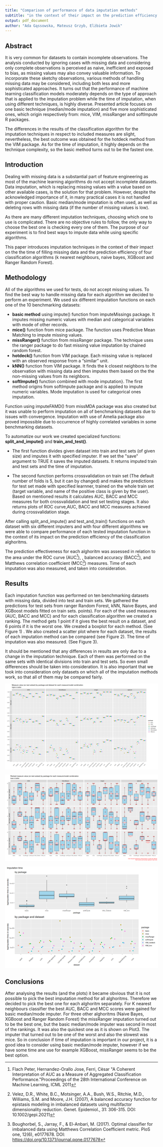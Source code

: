 ```yaml
---
title: "Comparison of performance of data imputation methods"
subtitle: "in the context of their impact on the prediction efficiency of classification algorithms"
output: pdf_document
author: "Ada Gąssowska, Mateusz Grzyb, Elżbieta Jowik"
---
```



## Abstract  

[comment]: # (Jeszcze jest stary abstrakt, ale to chyba na koniec ppr)

It is very common for datasets to contain incomplete observations. The analysis conducted by ignoring cases with missing data and considering only complete observations is perceived as naive, inefficient and exposed to bias, as missing values may also convey valuable information. To incorporate these sketchy observations, various methods of handling missing data may be considered, including both less and more sophisticated approaches.  It turns out that the performance of machine learning classification models moderately depends on the type of approach that is applied to the imputation problem while the time of imputation, when using different techniques, is highly diverse. Presented article focuses on one basic technique (median/mode imputation) and five more sophisticated ones, which origin respectively from: mice, VIM, missRanger and softImpute R packages.


The differences in the results of the classification algorithm for the imputation techniques in respect to included measures are slight, nevertheless, the best outcome was obtained for the hotdeck method from the VIM package. As for the time of imputation, it highly depends on the technique complexity, so the basic method turns out to be the fastest one. 

## Introduction

Dealing with missing data is a substantial part of feature engineering as most of the machine learning algorithms do not accept incomplete datasets. Data imputation, which is replacing missing values with a value based on other available cases, is the solution for that problem. However, despite the acknowledged importance of it, in many practical cases it is not handled with proper caution. Basic median/mode imputation is often used, as well as deleting rows with missing data (if the number of missing values is low). 


As there are many different imputation techniques, choosing which one to use is complicated. There are no objective rules to follow, the only way to choose the best one is checking every one of them. The purpose of our experiment is to find best ways to impute data while using specific algorithms. 


This paper introduces imputation techniques in the context of their impact on the the time of filling missing data and the prediction efficiency of four classification algorithms (k nearest neighbours, naive bayes, XGBoost and Ranger Random Forest).

## Methodology

All of the algorithms we used for tests, do not accept missing values. To find the best way to handle missing data for each algorithm we decided to perform an experiment. We used six different imputation functions on each one of the 10 benchmarking datasets:

[comment1]: # (Poprawić na końcową liczbę zbiorów!)


* **basic method** using impute() function from imputeMissings package. It imputes missing numeric values with median and categorical variables with mode of other records.
* **mice()** function from mice package. The function uses Predictive Mean Matching to impute missing values.
* **missRanger()** function from missRanger package. The technique uses the ranger package to do fast missing value imputation by chained random forest.
* **hotdeck()** function from VIM package. Each missing value is replaced with an observed response from a “similar” unit.
* **kNN()** function from VIM package. It finds the k closest neighbors to the observation with missing data and then imputes them based on the the non-missing values from its neighbors.
* **softImpute()** function combined with mode imputation}. The first method origins from softImpute package and is applied to impute numeric variables. Mode imputation is used for categorical ones imputation. 


Function using imputeFAMD() from missMDA package was also created but it was unable to perform imputation on all of benchmarking datasets due to issues with convergence. Imputation with use of Amelia package also proved impossible due to occurrence of highly correlated variables in some benchmarking datasets.


To automatize our work we created specialized functions: **split_and_impute()** and  **train_and_test()**. 

  
* The first function divides given dataset into train and test sets (of given size) and imputes it with specified imputer. If we set the "save" argument to TRUE it saves the imputed datasets. It returns imputed train and test sets and the time of imputation. 


  
  
* The second function performs crossvalidation on train set (The default number of folds is 5, but it can by changed) and makes the predictions for test set made with specified learnner, trained on the whole train set (target variable, and name of the positive class is given by the user). Based on mentioned results it calculates AUC, BACC and MCC measures for both crossvalidation and test set testing stages. It also returns plots of ROC curve,AUC, BACC and MCC measures achieved during crossvalidation stage. 




After calling split_and_impute() and test_and_train() functions on each dataset with six different imputers and with four different algorithms we were able to compare performance of each tested imputation function in the context of its impact on the prediction efficiency of the classification alghoritms.

The prediction effectiveness for each alghoritm  was assessed in relation to the area under the ROC curve (AUC[^1]), , balanced accuracy (BACC[^2]), and Matthews correlation coefficient (MCC[^3]) measures. Time of each imputation was also measured, and taken into consideration.



## Results

Each imputation function was performed on ten benchmarking datasets with missing data, divided into test and train sets. We gathered the predictions for test sets from ranger Random Forest, kNN, Naive Bayes, and XGBoost models fitted on train sets. points). For each of the used measures (AUC, BACC and MCC) and for each classification algorithm we created a ranking. The method gets 1 point if it gives the best result on a dataset, and 6 points if it is the worst one. We created a boxplot for each method. (See Figure 1) . We also created a scatter plot where for each dataset, the results of each imputation method can be compared (see Figure 2). The time of imputation was also measured. (See Figure 3).

It should be mentioned that any differences in results are only due to a change in the imputation technique. Each of them was performed on the same sets with identical divisions into train and test sets. So even small differences should be taken into consideration. It is also important that we took into consideration only datasets on which all of the imputation methods work, so that all of them may be compared fairly.



![Scores for each dataset](final_plots_revisited/measures_plot.png)

![Rankings of imputation methods](final_plots_revisited/rankings_plot.png)

![Time of imputation](final_plots_revisited/times_plot.png)



## Conclusions

After analysing the results (and the plots) it became obvious that it is not possible to pick the best imputation method for all alghoritms. Therefore we decided to pick the best one for each alghoritm separately. For K nearest neighbours classifier the best AUC, BACC and MCC scores were gained for basic median/mode imputer. For three other alghoritms (Naive Bayes, XGBoost and Ranger Random Forest) the missRanger imputation turned out to be the best one, but the basic median/mode imputer was second in most of the rankings. It was also the quickest one as it is shown on Plot3. 
The imputer that turned out to be one of the worst and also the slowest was mice. So in conclusion if time of imputation is important in our 
project, it is a good idea to consider using basic median/mode imputer, however if we have some time ane use for example XGBoost, missRanger seems to be the best option. 




[^1]: Flach Peter, Hernandez-Orallo Jose, Ferri, Cèsar "A Coherent Interpretation of AUC as a Measure of Aggregated Classification Performance."Proceedings of the 28th International Conference on Machine Learning, ICML 2011
[^2]: Velez, D.R., White, B.C., Motsinger, A.A., Bush, W.S., Ritchie, M.D., Williams, S.M. and Moore, J.H. (2007), A balanced accuracy function for epistasis modeling in imbalanced datasets using multifactor dimensionality reduction. Genet. Epidemiol., 31: 306-315. DOI: 10.1002/gepi.20211
[^3]:Boughorbel, S., Jarray, F., & El-Anbari, M. (2017). Optimal classifier for imbalanced data using Matthews Correlation Coefficient metric. PloS one, 12(6), e0177678. DOI: https://doi.org/10.1371/journal.pone.0177678



